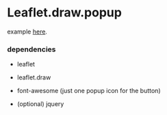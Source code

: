 # Leaflet.draw.popup

example [here](http://rawgit.com/vladimirbuskin/Leaflet.draw.popup/master/example.html).

### dependencies
- leaflet
- leaflet.draw
- font-awesome (just one popup icon for the button)

- (optional) jquery
